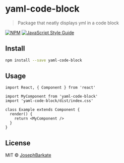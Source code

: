 # yaml-code-block

> Package that neatly displays yml in a code block

[![NPM](https://img.shields.io/npm/v/yaml-code-block.svg)](https://www.npmjs.com/package/yaml-code-block) [![JavaScript Style Guide](https://img.shields.io/badge/code_style-standard-brightgreen.svg)](https://standardjs.com)

## Install

```bash
npm install --save yaml-code-block
```

## Usage

```tsx
import React, { Component } from 'react'

import MyComponent from 'yaml-code-block'
import 'yaml-code-block/dist/index.css'

class Example extends Component {
  render() {
    return <MyComponent />
  }
}
```

## License

MIT © [JosephBarkate](https://github.com/JosephBarkate)
